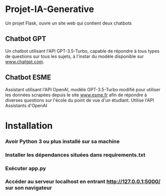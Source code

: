# Projet-IA-Generative

Un projet Flask, ouvre un site web qui contient deux chatbots

## Chatbot GPT

Un chatbot utilisant l'API GPT-3.5-Turbo, capable de répondre à tous types de questions sur tous les sujets, à l'instar du modèle disponible sur www.chatgpt.com.

## Chatbot ESME

Assistant utilisant l'API OpenAI, modèle GPT-3.5-Turbo modifié pour utiliser les données scrapées depuis le site www.esme.fr afin de répondre à diverses questions sur l'école du point de vue d'un étudiant.
Utilise l'API Assistants d'OpenAI

# Installation

### Avoir Python 3 ou plus installé sur sa machine
### Installer les dépendances situées dans requirements.txt
### Exécuter app.py
### Accéder au serveur localhost en entrant http://127.0.0.1:5000/ sur son navigateur
